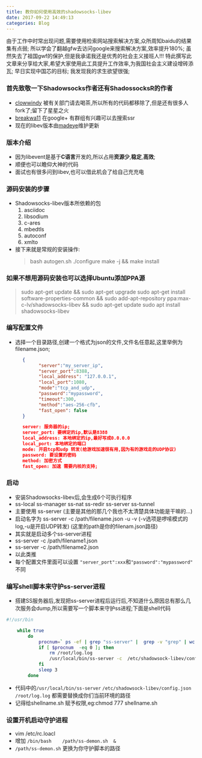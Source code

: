 ```yaml
---
title: 教你如何使用高效的shadowsocks-libev
date: 2017-09-22 14:49:13
categories: Blog
---
```


由于工作中时常出现问题,需要使用检索网站搜索解决方案,众所周知baidu的结果集有点弱;
所以学会了翻越gfw去访问google来搜索解决方案,效率提升180%;
虽然失去了祖国gwf的保护,但是我承诺我还是优秀的社会主义接班人!!!
特此撰写此文章来分享给大家,希望大家使用此工具提升工作效率,为我国社会主义建设增砖添瓦;
早日实现中国芯的目标;
我发现我的求生欲望很强;

<!--more-->

### 首先致敬一下Shadowsocks作者还有ShadossocksR的作者

* [clowwindy](https://github.com/clowwindy) 被有关部门请去喝茶,所以所有的代码都移除了,但是还有很多人fork了;留下了星星之火
* [breakwa11](https://github.com/breakwa11) 在google+ 有群组有兴趣可以去搜索ssr
* 现在的libev版本由[madeye](https://github.com/madeye)维护更新

### 版本介绍

* 因为libevent是基于**C语言**开发的,所以占用**资源少**,**稳定**,**高效**;
* 顺便也可以瞻仰大神的代码
* 面试也有很多问到libev,也可以借此机会了给自己充充电

### 源码安装的步骤 
 * Shadowsocks-libev版本所依赖的包
     1. asciidoc
     2. libsodium
     3. c-ares
     4. mbedtls
     5. autoconf 
     6. xmlto
 * 接下来就是常规的安装操作:
     > bash autogen.sh
     > ./configure
     > make -j && make install

### 如果不想用源码安装也可以选择Ubuntu添加PPA源
> sudo apt-get update && sudo apt-get upgrade
> sudo apt-get install software-properties-common && sudo add-apt-repository ppa:max-c-lv/shadowsocks-libev && sudo apt-get update
> sudo apt install shadowsocks-libev

### 编写配置文件
  * 选择一个目录路径,创建一个格式为json的文件,文件名任意起,这里举例为filename.json;
```  JSON
      {
            "server":"my_server_ip",
            "server_port":8388,
            "local_address": "127.0.0.1",
            "local_port":1080,
            "mode":"tcp_and_udp",
            "password":"mypassword",
            "timeout":300,
            "method":"aes-256-cfb",
            "fast_open": false
      }

      server: 服务器的ip;
      server_port: 要绑定的ip,默认是8388
      local_address: 本地绑定的ip,最好写成0.0.0.0
      local_port: 本地绑定的端口
      mode: 开启tcp和udp 转发(给游戏加速很有用,因为有的游戏走的UDP协议)
      password: 要设置的密码
      method: 加密方式
      fast_open: 加速 需要内核的支持;
```

### 启动
  * 安装Shadowsocks-libev后,会生成6个可执行程序 
  * ss-local ss-manager ss-nat ss-redir ss-server ss-tunnel
  * 主要使用 ss-server (主要是其他的那几个我也不太清楚具体功能是干嘛的...)
  * 启动名字为 ss-server -c /path/filename.json -u -v (-v选项是啰嗦模式的log,-u是开启UDP转发) (这里的path是你的filenam.json路径)
  * 其实就是启动多个ss-server进程
  * ss-server -c /path/filename1.json
  * ss-server -c /path/filename2.json
  * 以此类推
  * 每个配置文件里面可以设置 `"server_port":xxx`和`"password":"mypassword"` 不同

### 编写shell脚本来守护ss-server进程
* 搭建SS服务器后,发现把ss-server进程后运行后,不知道什么原因总有那么几次服务会dump,所以需要写一个脚本来守护ss进程;下面是shell代码
``` BASH
#!/usr/bin

    while true
        do 
            procnum=` ps -ef | grep "ss-server" |  grep -v "grep" | wc -l`
            if [ $procnum  -eq 0 ]; then
                rm /root/log.log
                /usr/local/bin/ss-server -c  /etc/shadowsock-libev/config.json -u -v >>/root/log.log 2>/root/log.log&
            fi
            sleep 3
        done
```
* 代码中的`/usr/local/bin/ss-server` `/etc/shadowsock-libev/config.json` `/root/log.log` 都需要替换成你们当前环境的路径
* 记得给shellname.sh 赋予权限,eg:chmod 777 shellname.sh

### 设置开机启动守护进程
  * vim /etc/rc.loacl 
  * 增加 `/bin/bash    /path/ss-demon.sh  & ` 
  * `/path/ss-demon.sh` 更换为你守护脚本的路径

